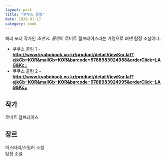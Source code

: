 ```yaml
---
layout: post
title: "쿠쿠스 콜링"
date: 2020-01-17
category: book
---
```


해리 포터 작가인 *조앤 K. 롤링*이 로버트 갤브레이스라는 가명으로 펴낸 탐정 소설이다.

* 쿠쿠스 콜링 1 - **<http://www.kyobobook.co.kr/product/detailViewKor.laf?ejkGb=KOR&mallGb=KOR&barcode=9788983924988&orderClick=LAG&Kc=>**
* 쿠쿠스 콜링 2 - **<http://www.kyobobook.co.kr/product/detailViewKor.laf?ejkGb=KOR&mallGb=KOR&barcode=9788983924995&orderClick=LAG&Kc=>**

## 작가
로버트 갤브레이스

## 장르
미스터리/스릴러 소설  
탐정 소설
